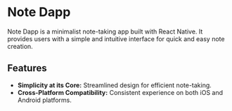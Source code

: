 # Note Dapp

Note Dapp is a minimalist note-taking app built with React Native. It provides users with a simple and intuitive interface for quick and easy note creation.

## Features

- **Simplicity at its Core:** Streamlined design for efficient note-taking.
- **Cross-Platform Compatibility:** Consistent experience on both iOS and Android platforms.
